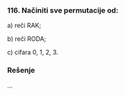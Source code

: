 ### 116. Načiniti sve permutacije od:

a) reči RAK; 

b) reči RODA; 

c) cifara 0, 1, 2, 3.

### Rešenje

...